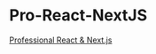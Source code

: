 # Pro-React-NextJS

[Professional React &amp; Next.js](https://github.com/ByteGrad/Professional-React-and-Next.js-Course)
